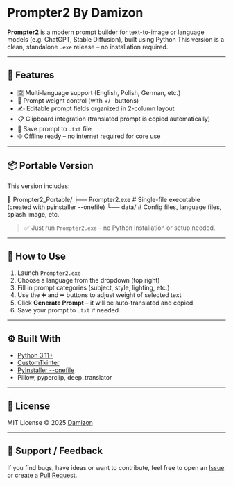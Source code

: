 # Prompter2 By Damizon

**Prompter2** is a modern prompt builder for text-to-image or language models (e.g. ChatGPT, Stable Diffusion), built using Python 
This version is a clean, standalone `.exe` release – no installation required.

---

## 🚀 Features

- 🈳 Multi-language support (English, Polish, German, etc.)
- 🎯 Prompt weight control (with +/- buttons)
- ✍️ Editable prompt fields organized in 2-column layout
- 📋 Clipboard integration (translated prompt is copied automatically)
- 💾 Save prompt to `.txt` file
- 🌐 Offline ready – no internet required for core use

---

## 📦 Portable Version

This version includes:

📁 Prompter2_Portable/
├── Prompter2.exe # Single-file executable (created with pyinstaller --onefile)
└── data/ # Config files, language files, splash image, etc.
> ✅ Just run `Prompter2.exe` – no Python installation or setup needed.

---

## 🧠 How to Use

1. Launch `Prompter2.exe`
2. Choose a language from the dropdown (top right)
3. Fill in prompt categories (subject, style, lighting, etc.)
4. Use the ➕ and ➖ buttons to adjust weight of selected text
5. Click **Generate Prompt** – it will be auto-translated and copied
6. Save your prompt to `.txt` if needed

---

## ⚙️ Built With

- [Python 3.11+](https://www.python.org)
- [CustomTkinter](https://github.com/TomSchimansky/CustomTkinter)
- [PyInstaller --onefile](https://pyinstaller.org/)
- Pillow, pyperclip, deep_translator

---

## 📄 License

MIT License © 2025 [Damizon](https://github.com/Damizon)

---

## 🙋 Support / Feedback

If you find bugs, have ideas or want to contribute, feel free to open an [Issue](https://github.com/Damizon/Prompter2/issues) or create a [Pull Request](https://github.com/Damizon/Prompter2/pulls).


